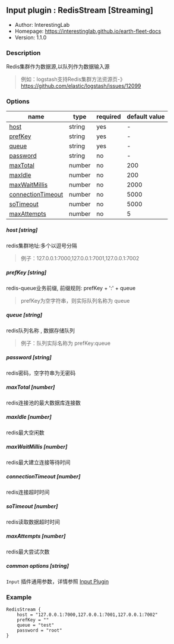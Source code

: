 ## Input plugin : RedisStream [Streaming]

* Author: InterestingLab
* Homepage: https://interestinglab.github.io/earth-fleet-docs
* Version: 1.1.0

### Description

Redis集群作为数据源,以队列作为数据输入源
> 例如：logstash支持Redis集群方法资源页-》https://github.com/elastic/logstash/issues/12099

### Options

| name | type | required | default value |
| --- | --- | --- | --- |
| [host](#host-string) | string | yes | - |
| [prefKey](#prefKey-string) | string | yes | - |
| [queue](#queue-string) | string | yes | - |
| [password](#password-string) | string | no | - |
| [maxTotal](#maxTotal-number) | number | no | 200 |
| [maxIdle](#maxIdle-number) | number | no | 200 |
| [maxWaitMillis](#maxWaitMillis-number) | number | no | 2000 |
| [connectionTimeout](#connectionTimeout-number) | number | no | 5000 |
| [soTimeout](#soTimeout-number) | number | no | 5000 |
| [maxAttempts](#maxAttempts-number) | number | no | 5 |

##### host [string]

redis集群地址:多个以逗号分隔 
> 例子：127.0.0.1:7000,127.0.0.1:7001,127.0.0.1:7002

##### prefKey [string]

redis-queue业务前缀, 前缀规则: prefKey + ':' + queue
> prefKey为空字符串，则实际队列名称为 queue

##### queue [string]

redis队列名称 , 数据存储队列
> 例子：队列实际名称为 prefKey:queue

##### password [string]

redis密码，空字符串为无密码

##### maxTotal [number]

redis连接池的最大数据库连接数

##### maxIdle [number]

redis最大空闲数

##### maxWaitMillis [number]

redis最大建立连接等待时间

##### connectionTimeout [number]

redis连接超时时间

##### soTimeout [number]

redis读取数据超时时间

##### maxAttempts [number]

redis最大尝试次数

##### common options [string]

`Input` 插件通用参数，详情参照 [Input Plugin](/zh-cn/v1/configuration/input-plugin)

### Example

```
RedisStream {
    host = "127.0.0.1:7000,127.0.0.1:7001,127.0.0.1:7002"
    prefKey = ""
    queue = "test"
    password = "root"
}
```